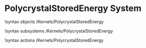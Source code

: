<!-- MOOSE Documentation Stub: Remove this when content is added. -->

# PolycrystalStoredEnergy System
!syntax objects /Kernels/PolycrystalStoredEnergy

!syntax subsystems /Kernels/PolycrystalStoredEnergy

!syntax actions /Kernels/PolycrystalStoredEnergy
